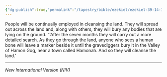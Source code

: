 ```yaml
---
{"dg-publish":true,"permalink":"/tapestry/bible/ezekiel/ezekiel-39-14-16/","title":"Ezekiel 39:14-16","tags":["bible-verse","bible-verse"],"dgHomeLink":true,"dgShowLocalGraph":true,"dgEnableSearch":true}
---
```


People will be continually employed in cleansing the land. They will spread out across the land and, along with others, they will bury any bodies that are lying on the ground.
“‘After the seven months they will carry out a more detailed search. As they go through the land, anyone who sees a human bone will leave a marker beside it until the gravediggers bury it in the Valley of Hamon Gog, near a town called Hamonah. And so they will cleanse the land.’

---
*New International Version (NIV)*
